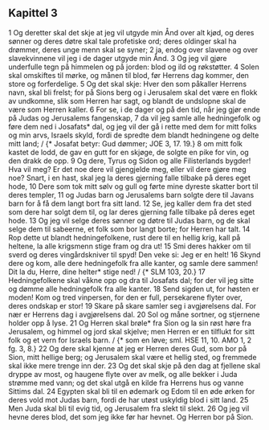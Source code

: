## Kapittel 3

1 Og deretter skal det skje at jeg vil utgyde min Ånd over alt kjød, og deres sønner og deres døtre skal tale profetiske ord; deres oldinger skal ha drømmer, deres unge menn skal se syner;
2 ja, endog over slavene og over slavekvinnene vil jeg i de dager utgyde min Ånd.
3 Og jeg vil gjøre underfulle tegn på himmelen og på jorden: blod og ild og røkstøtter.
4 Solen skal omskiftes til mørke, og månen til blod, før Herrens dag kommer, den store og forferdelige.
5 Og det skal skje: Hver den som påkaller Herrens navn, skal bli frelst; for på Sions berg og i Jerusalem skal det være en flokk av undkomne, slik som Herren har sagt, og blandt de undslopne skal de være som Herren kaller.
6 For se, i de dager og på den tid, når jeg gjør ende på Judas og Jerusalems fangenskap,
7 da vil jeg samle alle hedningefolk og føre dem ned i Josafats* dal, og jeg vil der gå i rette med dem for mitt folks og min arvs, Israels skyld, fordi de spredte dem blandt hedningene og delte mitt land; / {* Josafat betyr: Gud dømmer; JOE 3, 17. 19.}
8 om mitt folk kastet de lodd, de gav en gutt for en skjøge, de solgte en pike for vin, og den drakk de opp.
9 Og dere, Tyrus og Sidon og alle Filisterlands bygder! Hva vil meg? Er det noe dere vil gjengjelde meg, eller vil dere gjøre meg noe? Snart, i en hast, skal jeg la deres gjerning falle tilbake på deres eget hode,
10 Dere som tok mitt sølv og gull og førte mine dyreste skatter bort til deres templer,
11 og Judas barn og Jerusalems barn solgte dere til Javans barn for å få dem langt bort fra sitt land.
12 Se, jeg kaller dem fra det sted som dere har solgt dem til, og lar deres gjerning falle tilbake på deres eget hode.
13 Og jeg vil selge deres sønner og døtre til Judas barn, og de skal selge dem til sabeerne, et folk som bor langt borte; for Herren har talt.
14 Rop dette ut blandt hedningefolkene, rust dere til en hellig krig, kall på heltene, la alle krigsmenn stige fram og dra ut!
15 Smi deres hakker om til sverd og deres vingårdskniver til spyd! Den veke si: Jeg er en helt!
16 Skynd dere og kom, alle dere hedningefolk fra alle kanter, og samle dere sammen! Dit la du, Herre, dine helter* stige ned! / {* SLM 103, 20.}
17 Hedningefolkene skal våkne opp og dra til Josafats dal; for der vil jeg sitte og dømme alle hedningefolk fra alle kanter.
18 Send sigden ut, for høsten er moden! Kom og tred vinpersen, for den er full, persekarene flyter over, deres ondskap er stor!
19 Skare på skare samler seg i avgjørelsens dal. For nær er Herrens dag i avgjørelsens dal.
20 Sol og måne sortner, og stjernene holder opp å lyse.
21 Og Herren skal brøle* fra Sion og la sin røst høre fra Jerusalem, og himmel og jord skal skjelve; men Herren er en tilflukt for sitt folk og et vern for Israels barn. / {* som en løve; sml. HSE 11, 10. AMO 1, 2 fg. 3, 8.}
22 Og dere skal kjenne at jeg er Herren deres Gud, som bor på Sion, mitt hellige berg; og Jerusalem skal være et hellig sted, og fremmede skal ikke mere trenge inn der.
23 Og det skal skje på den dag at fjellene skal dryppe av most, og haugene flyte over av melk, og alle bekker i Juda strømme med vann; og det skal utgå en kilde fra Herrens hus og vanne Sittims dal.
24 Egypten skal bli til en ødemark og Edom til en øde ørken for deres vold mot Judas barn, fordi de har utøst uskyldig blod i sitt land.
25 Men Juda skal bli til evig tid, og Jerusalem fra slekt til slekt.
26 Og jeg vil hevne deres blod, det som jeg ikke før har hevnet. Og Herren bor på Sion.
